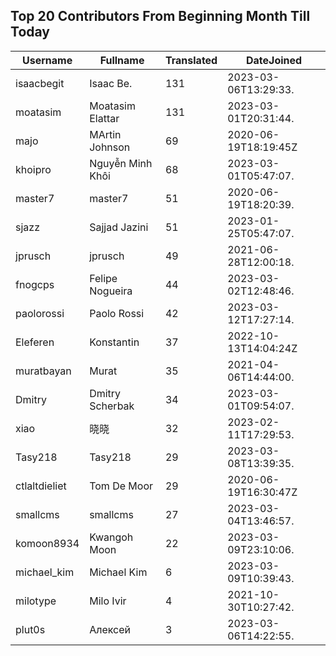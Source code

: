 ## Top 20 Contributors From Beginning Month Till Today ##
|Username|Fullname|Translated|DateJoined|
|--------|--------|----------|----------|
|isaacbegit|Isaac Be.|131|2023-03-06T13:29:33.|
|moatasim|Moatasim Elattar|131|2023-03-01T20:31:44.|
|majo|MArtin Johnson|69|2020-06-19T18:19:45Z|
|khoipro|Nguyễn Minh Khôi|68|2023-03-01T05:47:07.|
|master7|master7|51|2020-06-19T18:20:39.|
|sjazz|Sajjad Jazini|51|2023-01-25T05:47:07.|
|jprusch|jprusch|49|2021-06-28T12:00:18.|
|fnogcps|Felipe Nogueira|44|2023-03-02T12:48:46.|
|paolorossi|Paolo Rossi|42|2023-03-12T17:27:14.|
|Eleferen|Konstantin|37|2022-10-13T14:04:24Z|
|muratbayan|Murat|35|2021-04-06T14:44:00.|
|Dmitry|Dmitry Scherbak|34|2023-03-01T09:54:07.|
|xiao|晓晓|32|2023-02-11T17:29:53.|
|Tasy218|Tasy218|29|2023-03-08T13:39:35.|
|ctlaltdieliet|Tom De Moor|29|2020-06-19T16:30:47Z|
|smallcms|smallcms|27|2023-03-04T13:46:57.|
|komoon8934|Kwangoh Moon|22|2023-03-09T23:10:06.|
|michael_kim|Michael Kim|6|2023-03-09T10:39:43.|
|milotype|Milo Ivir|4|2021-10-30T10:27:42.|
|plut0s|Алексей|3|2023-03-06T14:22:55.|
